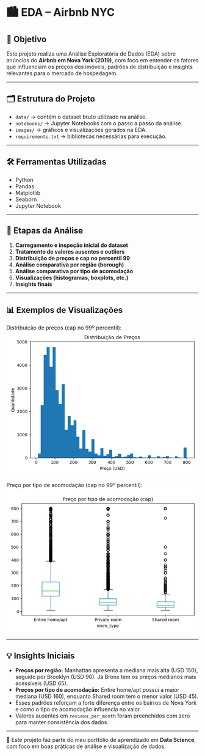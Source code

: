 # 🏙️ EDA – Airbnb NYC


## 🎯 Objetivo
Este projeto realiza uma Análise Exploratória de Dados (EDA) sobre anúncios do **Airbnb em Nova York (2019)**, com foco em entender os fatores que influenciam os preços dos imóveis, padrões de distribuição e insights relevantes para o mercado de hospedagem.

---

## 🗂 Estrutura do Projeto
- `data/` → contém o dataset bruto utilizado na análise.  
- `notebooks/` → Jupyter Notebooks com o passo a passo da análise.  
- `images/` → gráficos e visualizações gerados na EDA.  
- `requirements.txt` → bibliotecas necessárias para execução.  

---

## 🛠 Ferramentas Utilizadas
- Python  
- Pandas  
- Matplotlib  
- Seaborn  
- Jupyter Notebook  

---

## 🔎 Etapas da Análise
1. **Carregamento e inspeção inicial do dataset**  
2. **Tratamento de valores ausentes e outliers**  
3. **Distribuição de preços e cap no percentil 99**  
4. **Análise comparativa por região (borough)**  
5. **Análise comparativa por tipo de acomodação**  
6. **Visualizações (histogramas, boxplots, etc.)**  
7. **Insights finais**

---

## 📊 Exemplos de Visualizações

Distribuição de preços (cap no 99º percentil):  
![Distribuição de Preços](images/preco_hist.png)

Preço por tipo de acomodação (cap no 99º percentil):  
![Preço por Tipo de Acomodação](images/preco_por_tipo_box.png)

---

## 💡 Insights Iniciais

- **Preços por região:** Manhattan apresenta a mediana mais alta (USD 150), seguido por Brooklyn (USD 90). Já Bronx tem os preços medianos mais acessíveis (USD 65).  
- **Preços por tipo de acomodação:** Entire home/apt possui a maior mediana (USD 160), enquanto Shared room tem o menor valor (USD 45).  
- Esses padrões reforçam a forte diferença entre os bairros de Nova York e como o tipo de acomodação influencia no valor.  
- Valores ausentes em `reviews_per_month` foram preenchidos com zero para manter consistência dos dados.

---

📌 Este projeto faz parte do meu portfólio de aprendizado em **Data Science**, com foco em boas práticas de análise e visualização de dados.

